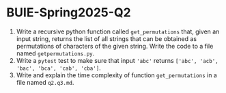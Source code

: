 # BUIE-Spring2025-Q2

1. Write a recursive python function called `get_permutations` that, given an input string, returns the list of all strings that can be obtained as permutations of characters of the given string. Write the code to a file named `getpermutations.py`.
2. Write a `pytest` test to make sure that input `'abc'` returns `['abc', 'acb', 'bac', 'bca', 'cab', 'cba']`.
3. Write and explain the time complexity of function `get_permutations` in a file named `q2.q3.md`.
